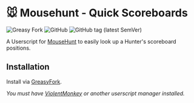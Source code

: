 # 🐭️ Mousehunt - Quick Scoreboards

![Greasy Fork](https://img.shields.io/greasyfork/dt/461469)
![GitHub](https://img.shields.io/github/license/mouseplace/mh-ultimate-checkmark)
![GitHub tag (latest SemVer)](https://img.shields.io/github/v/tag/mouseplace/mh-ultimate-checkmark?label=version)

A Userscript for [MouseHunt](https://mousehuntgame.com) to easily look up a Hunter's scoreboard positions.

## Installation

Install via [GreasyFork](https://greasyfork.org/en/scripts/).

*You must have [ViolentMonkey](https://violentmonkey.github.io/) or another userscript manager installed.*
